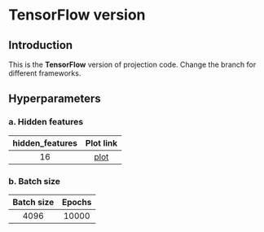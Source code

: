 # TensorFlow version

## Introduction
This is the **TensorFlow** version of projection code. Change the branch for different frameworks.

## Hyperparameters
### a. Hidden features
| hidden_features |          Plot link          |
|:---------------:|:---------------------------:|
|       16        |   [plot](test.pdf)   |


### b. Batch size
| Batch size | Epochs |
|:----------:|:------:|
|    4096    | 10000  |
